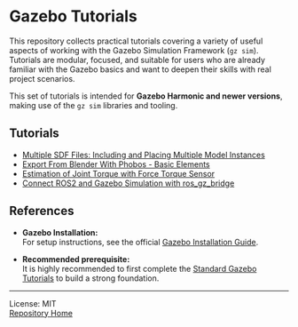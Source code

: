 # Gazebo Tutorials

This repository collects practical tutorials covering a variety of useful aspects of working with the Gazebo Simulation Framework (`gz sim`). Tutorials are modular, focused, and suitable for users who are already familiar with the Gazebo basics and want to deepen their skills with real project scenarios.

This set of tutorials is intended for **Gazebo Harmonic and newer versions**, making use of the `gz sim` libraries and tooling.

## Tutorials

- [Multiple SDF Files: Including and Placing Multiple Model Instances](https://github.com/lexmaister/gazebo_tutorial/tree/main/01_multiple_sdf_files)
- [Export From Blender With Phobos - Basic Elements](https://github.com/lexmaister/gazebo_tutorial/tree/main/02_blender_phobos_export-frames)
- [Estimation of Joint Torque with Force Torque Sensor](https://github.com/lexmaister/gazebo_tutorial/tree/main/03_moving_arm-monitoring_torque/)
- [Connect ROS2 and Gazebo Simulation with ros_gz_bridge](https://github.com/lexmaister/gazebo_tutorial/tree/main/04_ros2_communication/)

## References

- **Gazebo Installation:**  
  For setup instructions, see the official [Gazebo Installation Guide](https://gazebosim.org/docs/latest/install/).

- **Recommended prerequisite:**  
  It is highly recommended to first complete the [Standard Gazebo Tutorials](https://gazebosim.org/docs/latest/) to build a strong foundation.

---
License: MIT  
[Repository Home](https://github.com/lexmaister/gazebo_tutorial/tree/main)
